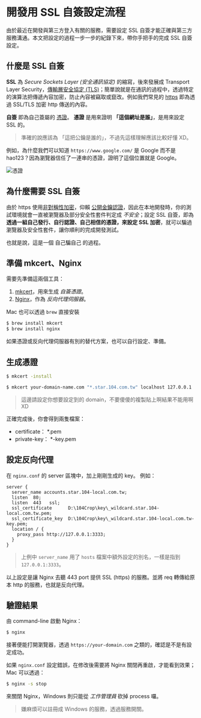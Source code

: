 # 開發用 SSL 自簽設定流程

由於最近在開發與第三方登入有關的服務，需要設定 SSL 自簽才能正確與第三方服務溝通。本文把設定的過程一步一步的紀錄下來，帶你手把手的完成 SSL 自簽設定。

## 什麼是 SSL 自簽

**SSL** 為 _Secure Sockets Layer (安全通訊協定)_ 的縮寫，後來發展成 Transport Layer Security，[傳輸層安全協定 (TLS)](https://zh.wikipedia.org/wiki/%E5%82%B3%E8%BC%B8%E5%B1%A4%E5%AE%89%E5%85%A8%E6%80%A7%E5%8D%94%E5%AE%9A)；簡單說就是在通訊的過程中，透過特定的演算法把傳遞內容加密，防止內容被竊取或竄改。例如我們常見的 [https](https://zh.wikipedia.org/wiki/%E8%B6%85%E6%96%87%E6%9C%AC%E4%BC%A0%E8%BE%93%E5%AE%89%E5%85%A8%E5%8D%8F%E8%AE%AE) 即為透過 SSL/TLS 加密 http 傳送的內容。

**自簽** 即為自己簽屬的 [憑證](https://zh.wikipedia.org/wiki/%E6%86%91%E8%AD%89)。
**憑證** 是用來證明 **「這個網址是誰」**，是用來設定 SSL 的。

> 準確的說應該為 「這把公鑰是誰的」，不過先這樣理解應該比較好懂 XD。

例如，為什麼我們可以知道 `https://www.google.com/` 是 Google 而不是 hao123？因為瀏覽器信任了一連串的憑證，證明了這個位置就是 Google。

![憑證](https://i.imgur.com/HCCC3pb.png)

## 為什麼需要 SSL 自簽

由於 https 使用[非對稱性加密](https://zh.wikipedia.org/wiki/%E5%85%AC%E5%BC%80%E5%AF%86%E9%92%A5%E5%8A%A0%E5%AF%86)，仰賴 [公開金鑰認證](https://zh.wikipedia.org/wiki/%E5%85%AC%E9%96%8B%E9%87%91%E9%91%B0%E8%AA%8D%E8%AD%89)，因此在本地開發時，你的測試環境就會一直被瀏覽器及部分安全性套件判定成 _不安全_；設定 SSL 自簽，即為 **透過一組自己發行、自行認證、自己相信的憑證，來設定 SSL 加密**，就可以騙過瀏覽器及安全性套件，讓你順利的完成開發測試。

也就是說，這是一個 自己騙自己 的過程。

## 準備 mkcert、Nginx

需要先準備這兩個工具：

1. [mkcert](https://github.com/FiloSottile/mkcert)，用來生成 _自簽憑證_。
2. [Nginx](https://nginx.org/en/download.html)，作為 _反向代理伺服器_。

Mac 也可以透過 `brew` 直接安裝

```bash
$ brew install mkcert
$ brew install nginx
```

如果憑證或反向代理伺服器有別的替代方案，也可以自行設定、準備。

## 生成憑證

```bash
$ mkcert -install

$ mkcert your-domain-name.com "*.star.104.com.tw" localhost 127.0.0.1 ::1
```

> 這邊請設定你想要設定到的 domain，不要傻傻的複製貼上啊結果不能用啊 XD

正確完成後，你會得到兩隻檔案：

- certificate： \*.pem
- private-key： \*-key.pem

## 設定反向代理

在 `nginx.conf` 的 server 區塊中，加上剛剛生成的 key。
例如：

```nginx
server {
  server_name accounts.star.104-local.com.tw;
  listen  80;
  listen  443   ssl;
  ssl_certificate      D:\104Crop\key\_wildcard.star.104-local.com.tw.pem;
  ssl_certificate_key  D:\104Crop\key\_wildcard.star.104-local.com.tw-key.pem;
  location / {
    proxy_pass http://127.0.0.1:3333;
  }
}
```

> 上例中 `server_name` 用了 `hosts` 檔案中額外設定的別名，一樣是指到 `127.0.0.1:3333`。

以上設定是讓 Nginx 去聽 443 port 提供 SSL (https) 的服務。並將 req 轉傳給原本 http 的服務，也就是反向代理。

## 驗證結果

由 command-line 啟動 Nginx：

```bash
$ nginx
```

接著便能打開瀏覽器，透過 `https://your-domain.com` 之類的，確認是不是有設定成功。

如果 `nginx.conf` 設定錯誤，在修改後需要將 Nginx 關閉再重啟，才能看到效果；
Mac 可以透過：

```bash
$ nginx -s stop
```

來關閉 Nginx，Windows 則只能從 _工作管理員_ 砍掉 process 囉。

> 嫌麻煩可以註冊成 Windows 的服務，透過服務開關。
